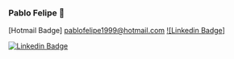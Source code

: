 ### Pablo Felipe 🦁

[Hotmail Badge] pablofelipe1999@hotmail.com
[![Linkedin Badge] ](https://www.linkedin.com/in/pablo-felipe-lnkdn/)

[![Linkedin Badge](https://img.shields.io/twitter/url?style=flat-square&url=https%3A%2F%2Ftwitter.com%2Fpablo_felps)](https://www.linkedin.com/in/alexandre-martins-agronault/)


<!--
**PabloFLPs/PabloFLPs** is a ✨ _special_ ✨ repository because its `README.md` (this file) appears on your GitHub profile.

Here are some ideas to get you started:

- 🔭 I’m currently working on ...
- 🌱 I’m currently learning ...
- 👯 I’m looking to collaborate on ...
- 🤔 I’m looking for help with ...
- 💬 Ask me about ...
- 📫 How to reach me: ...
- 😄 Pronouns: ...
- ⚡ Fun fact: ...
-->
